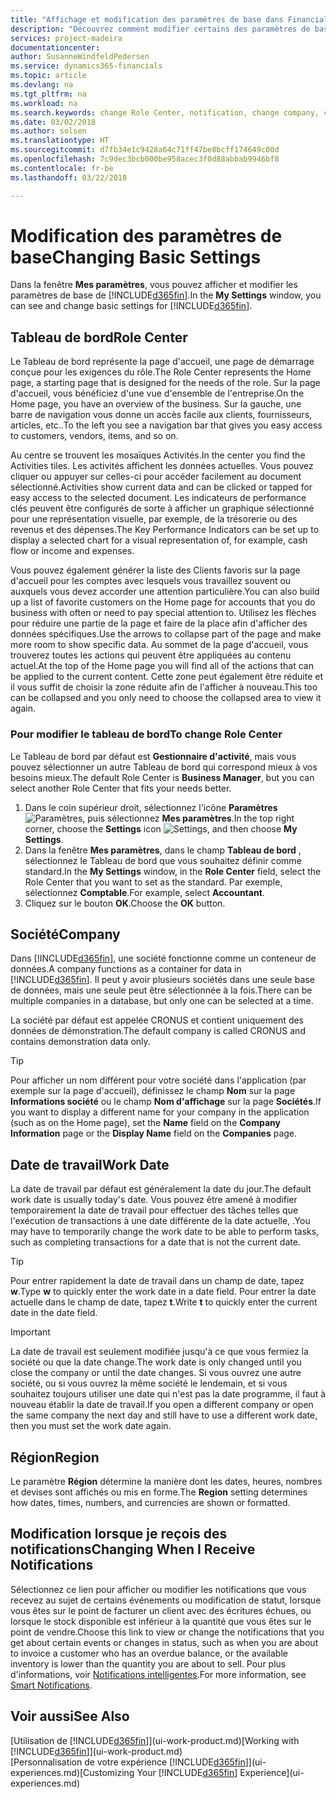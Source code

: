 ```yaml
---
title: "Affichage et modification des paramètres de base dans Financials| Microsoft Docs"
description: "Découvrez comment modifier certains des paramètres de base de Financials, par exemple, le Tableau de bord, la société, ou la date de travail."
services: project-madeira
documentationcenter: 
author: SusanneWindfeldPedersen
ms.service: dynamics365-financials
ms.topic: article
ms.devlang: na
ms.tgt_pltfrm: na
ms.workload: na
ms.search.keywords: change Role Center, notification, change company, change work date
ms.date: 03/02/2018
ms.author: solsen
ms.translationtype: HT
ms.sourcegitcommit: d7fb34e1c9428a64c71ff47be8bcff174649c00d
ms.openlocfilehash: 7c9dec3bcb000be958acec3f0d88abbab9946bf8
ms.contentlocale: fr-be
ms.lasthandoff: 03/22/2018

---
```

# <a name="changing-basic-settings"></a><span data-ttu-id="eacc8-103">Modification des paramètres de base</span><span class="sxs-lookup"><span data-stu-id="eacc8-103">Changing Basic Settings</span></span>
<span data-ttu-id="eacc8-104">Dans la fenêtre **Mes paramètres**, vous pouvez afficher et modifier les paramètres de base de [!INCLUDE[d365fin](includes/d365fin_md.md)].</span><span class="sxs-lookup"><span data-stu-id="eacc8-104">In the **My Settings** window, you can see and change basic settings for [!INCLUDE[d365fin](includes/d365fin_md.md)].</span></span>  

## <a name="role-center"></a><span data-ttu-id="eacc8-105">Tableau de bord</span><span class="sxs-lookup"><span data-stu-id="eacc8-105">Role Center</span></span>
<span data-ttu-id="eacc8-106">Le Tableau de bord représente la page d'accueil, une page de démarrage conçue pour les exigences du rôle.</span><span class="sxs-lookup"><span data-stu-id="eacc8-106">The Role Center represents the Home page, a starting page that is designed for the needs of the role.</span></span> <span data-ttu-id="eacc8-107">Sur la page d'accueil, vous bénéficiez d'une vue d'ensemble de l'entreprise.</span><span class="sxs-lookup"><span data-stu-id="eacc8-107">On the Home page, you have an overview of the business.</span></span> <span data-ttu-id="eacc8-108">Sur la gauche, une barre de navigation vous donne un accès facile aux clients, fournisseurs, articles, etc..</span><span class="sxs-lookup"><span data-stu-id="eacc8-108">To the left you see a navigation bar that gives you easy access to customers, vendors, items, and so on.</span></span>

<span data-ttu-id="eacc8-109">Au centre se trouvent les mosaïques Activités.</span><span class="sxs-lookup"><span data-stu-id="eacc8-109">In the center you find the Activities tiles.</span></span> <span data-ttu-id="eacc8-110">Les activités affichent les données actuelles. Vous pouvez cliquer ou appuyer sur celles-ci pour accéder facilement au document sélectionné.</span><span class="sxs-lookup"><span data-stu-id="eacc8-110">Activities show current data and can be clicked or tapped for easy access to the selected document.</span></span> <span data-ttu-id="eacc8-111">Les indicateurs de performance clés peuvent être configurés de sorte à afficher un graphique sélectionné pour une représentation visuelle, par exemple, de la trésorerie ou des revenus et des dépenses.</span><span class="sxs-lookup"><span data-stu-id="eacc8-111">The Key Performance Indicators can be set up to display a selected chart for a visual representation of, for example, cash flow or income and expenses.</span></span>

<span data-ttu-id="eacc8-112">Vous pouvez également générer la liste des Clients favoris sur la page d'accueil pour les comptes avec lesquels vous travaillez souvent ou auxquels vous devez accorder une attention particulière.</span><span class="sxs-lookup"><span data-stu-id="eacc8-112">You can also build up a list of favorite customers on the Home page for accounts that you do business with often or need to pay special attention to.</span></span> <span data-ttu-id="eacc8-113">Utilisez les flèches pour réduire une partie de la page et faire de la place afin d'afficher des données spécifiques.</span><span class="sxs-lookup"><span data-stu-id="eacc8-113">Use the arrows to collapse part of the page and make more room to show specific data.</span></span> <span data-ttu-id="eacc8-114">Au sommet de la page d'accueil, vous trouverez toutes les actions qui peuvent être appliquées au contenu actuel.</span><span class="sxs-lookup"><span data-stu-id="eacc8-114">At the top of the Home page you will find all of the actions that can be applied to the current content.</span></span> <span data-ttu-id="eacc8-115">Cette zone peut également être réduite et il vous suffit de choisir la zone réduite afin de l'afficher à nouveau.</span><span class="sxs-lookup"><span data-stu-id="eacc8-115">This too can be collapsed and you only need to choose the collapsed area to view it again.</span></span>

### <a name="to-change-role-center"></a><span data-ttu-id="eacc8-116">Pour modifier le tableau de bord</span><span class="sxs-lookup"><span data-stu-id="eacc8-116">To change Role Center</span></span>
<span data-ttu-id="eacc8-117">Le Tableau de bord par défaut est **Gestionnaire d'activité**, mais vous pouvez sélectionner un autre Tableau de bord qui correspond mieux à vos besoins mieux.</span><span class="sxs-lookup"><span data-stu-id="eacc8-117">The default Role Center is **Business Manager**, but you can select another Role Center that fits your needs better.</span></span>
1. <span data-ttu-id="eacc8-118">Dans le coin supérieur droit, sélectionnez l'icône **Paramètres** ![Paramètres](media/ui-experience/settings_icon_small.png "Icône Paramètres du tableau de bord"), puis sélectionnez **Mes paramètres**.</span><span class="sxs-lookup"><span data-stu-id="eacc8-118">In the top right corner, choose the **Settings** icon ![Settings](media/ui-experience/settings_icon_small.png "Settings icon for role center"), and then choose **My Settings**.</span></span>
2. <span data-ttu-id="eacc8-119">Dans la fenêtre **Mes paramètres**, dans le champ **Tableau de bord** , sélectionnez le Tableau de bord que vous souhaitez définir comme standard.</span><span class="sxs-lookup"><span data-stu-id="eacc8-119">In the **My Settings** window, in the **Role Center** field, select the Role Center that you want to set as the standard.</span></span> <span data-ttu-id="eacc8-120">Par exemple, sélectionnez **Comptable**.</span><span class="sxs-lookup"><span data-stu-id="eacc8-120">For example, select **Accountant**.</span></span>
3. <span data-ttu-id="eacc8-121">Cliquez sur le bouton **OK**.</span><span class="sxs-lookup"><span data-stu-id="eacc8-121">Choose the **OK** button.</span></span>

## <a name="company"></a><span data-ttu-id="eacc8-122">Société</span><span class="sxs-lookup"><span data-stu-id="eacc8-122">Company</span></span>
<span data-ttu-id="eacc8-123">Dans [!INCLUDE[d365fin](includes/d365fin_md.md)], une société fonctionne comme un conteneur de données.</span><span class="sxs-lookup"><span data-stu-id="eacc8-123">A company functions as a container for data in [!INCLUDE[d365fin](includes/d365fin_md.md)].</span></span> <span data-ttu-id="eacc8-124">Il peut y avoir plusieurs sociétés dans une seule base de données, mais une seule peut être sélectionnée à la fois.</span><span class="sxs-lookup"><span data-stu-id="eacc8-124">There can be multiple companies in a database, but only one can be selected at a time.</span></span>

<span data-ttu-id="eacc8-125">La société par défaut est appelée CRONUS et contient uniquement des données de démonstration.</span><span class="sxs-lookup"><span data-stu-id="eacc8-125">The default company is called CRONUS and contains demonstration data only.</span></span>

> [!TIP]  
>   <span data-ttu-id="eacc8-126">Pour afficher un nom différent pour votre société dans l'application (par exemple sur la page d'accueil), définissez le champ **Nom** sur la page **Informations société** ou le champ **Nom d'affichage** sur la page **Sociétés**.</span><span class="sxs-lookup"><span data-stu-id="eacc8-126">If you want to display a different name for your company in the application (such as on the Home page), set the **Name** field on the **Company Information** page or the **Display Name** field on the **Companies** page.</span></span>  

## <a name="work-date"></a><span data-ttu-id="eacc8-127">Date de travail</span><span class="sxs-lookup"><span data-stu-id="eacc8-127">Work Date</span></span>
<span data-ttu-id="eacc8-128">La date de travail par défaut est généralement la date du jour.</span><span class="sxs-lookup"><span data-stu-id="eacc8-128">The default work date is usually today's date.</span></span> <span data-ttu-id="eacc8-129">Vous pouvez être amené à modifier temporairement la date de travail pour effectuer des tâches telles que l'exécution de transactions à une date différente de la date actuelle, .</span><span class="sxs-lookup"><span data-stu-id="eacc8-129">You may have to temporarily change the work date to be able to perform tasks, such as completing transactions for a date that is not the current date.</span></span>

> [!TIP]  
>   <span data-ttu-id="eacc8-130">Pour entrer rapidement la date de travail dans un champ de date, tapez **w**.</span><span class="sxs-lookup"><span data-stu-id="eacc8-130">Type **w** to quickly enter the work date in a date field.</span></span> <span data-ttu-id="eacc8-131">Pour entrer la date actuelle dans le champ de date, tapez **t**.</span><span class="sxs-lookup"><span data-stu-id="eacc8-131">Write **t** to quickly enter the current date in the date field.</span></span>

> [!IMPORTANT]  
>   <span data-ttu-id="eacc8-132">La date de travail est seulement modifiée jusqu'à ce que vous fermiez la société ou que la date change.</span><span class="sxs-lookup"><span data-stu-id="eacc8-132">The work date is only changed until you close the company or until the date changes.</span></span> <span data-ttu-id="eacc8-133">Si vous ouvrez une autre société, ou si vous ouvrez la même société le lendemain, et si vous souhaitez toujours utiliser une date qui n'est pas la date programme, il faut à nouveau établir la date de travail.</span><span class="sxs-lookup"><span data-stu-id="eacc8-133">If you open a different company or open the same company the next day and still have to use a different work date, then you must set the work date again.</span></span>

## <a name="region"></a><span data-ttu-id="eacc8-134">Région</span><span class="sxs-lookup"><span data-stu-id="eacc8-134">Region</span></span>
<span data-ttu-id="eacc8-135">Le paramètre **Région** détermine la manière dont les dates, heures, nombres et devises sont affichés ou mis en forme.</span><span class="sxs-lookup"><span data-stu-id="eacc8-135">The **Region** setting determines how dates, times, numbers, and currencies are shown or formatted.</span></span>   

## <a name="changing-when-i-receive-notifications"></a><span data-ttu-id="eacc8-136">Modification lorsque je reçois des notifications</span><span class="sxs-lookup"><span data-stu-id="eacc8-136">Changing When I Receive Notifications</span></span>
<span data-ttu-id="eacc8-137">Sélectionnez ce lien pour afficher ou modifier les notifications que vous recevez au sujet de certains événements ou modification de statut, lorsque vous êtes sur le point de facturer un client avec des écritures échues, ou lorsque le stock disponible est inférieur à la quantité que vous êtes sur le point de vendre.</span><span class="sxs-lookup"><span data-stu-id="eacc8-137">Choose this link to view or change the notifications that you get about certain events or changes in status, such as when you are about to invoice a customer who has an overdue balance, or the available inventory is lower than the quantity you are about to sell.</span></span> <span data-ttu-id="eacc8-138">Pour plus d'informations, voir [Notifications intelligentes](ui-smart-notifications.md).</span><span class="sxs-lookup"><span data-stu-id="eacc8-138">For more information, see [Smart Notifications](ui-smart-notifications.md).</span></span>

## <a name="see-also"></a><span data-ttu-id="eacc8-139">Voir aussi</span><span class="sxs-lookup"><span data-stu-id="eacc8-139">See Also</span></span>
<span data-ttu-id="eacc8-140">[Utilisation de [!INCLUDE[d365fin](includes/d365fin_md.md)]](ui-work-product.md)</span><span class="sxs-lookup"><span data-stu-id="eacc8-140">[Working with [!INCLUDE[d365fin](includes/d365fin_md.md)]](ui-work-product.md)</span></span>  
<span data-ttu-id="eacc8-141">[Personnalisation de votre expérience [!INCLUDE[d365fin](includes/d365fin_md.md)]](ui-experiences.md)</span><span class="sxs-lookup"><span data-stu-id="eacc8-141">[Customizing Your [!INCLUDE[d365fin](includes/d365fin_md.md)] Experience](ui-experiences.md)</span></span>  


